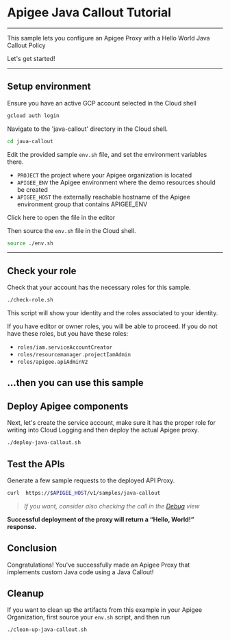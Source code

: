 # Apigee Java Callout Tutorial

---
This sample lets you configure an Apigee Proxy with a Hello World Java Callout Policy

Let's get started!

---

## Setup environment

Ensure you have an active GCP account selected in the Cloud shell

```sh
gcloud auth login
```

Navigate to the 'java-callout' directory in the Cloud shell.

```sh
cd java-callout
```

Edit the provided sample `env.sh` file, and set the environment variables there.

   * `PROJECT` the project where your Apigee organization is located
   * `APIGEE_ENV` the Apigee environment where the demo resources should be created
   * `APIGEE_HOST` the externally reachable hostname of the Apigee environment group that contains APIGEE_ENV

Click <walkthrough-editor-open-file filePath="java-callout/env.sh">here</walkthrough-editor-open-file> to open the file in the editor

Then source the `env.sh` file in the Cloud shell.

```sh
source ./env.sh
```

---
## Check your role

Check that your account has the necessary roles for this sample.

```bash
./check-role.sh
```

This script will show your identity and the roles associated to your identity.

If you have editor or owner roles, you will be able to proceed. If you do not have these roles, but
you have these roles:
 * `roles/iam.serviceAccountCreator`
 * `roles/resourcemanager.projectIamAdmin`
 * `roles/apigee.apiAdminV2`

...then you can use this sample
---

## Deploy Apigee components

Next, let's create the service account, make sure it has the proper role for writing into Cloud Logging and then deploy the actual Apigee proxy.

```sh
./deploy-java-callout.sh
```

## Test the APIs

Generate a few sample requests to the deployed API Proxy.

```sh
curl  https://$APIGEE_HOST/v1/samples/java-callout
```

> _If you want, consider also checking the call in the [Debug](https://cloud.google.com/apigee/docs/api-platform/debug/trace) view_

**Successful deployment of the proxy will return a “Hello, World!” response.**

## Conclusion

<walkthrough-conclusion-trophy></walkthrough-conclusion-trophy>

Congratulations! You've successfully made an Apigee Proxy that implements custom Java code using a Java Callout!

<walkthrough-inline-feedback></walkthrough-inline-feedback>

## Cleanup

If you want to clean up the artifacts from this example in your Apigee Organization, first source your `env.sh` script, and then run

```bash
./clean-up-java-callout.sh
```
